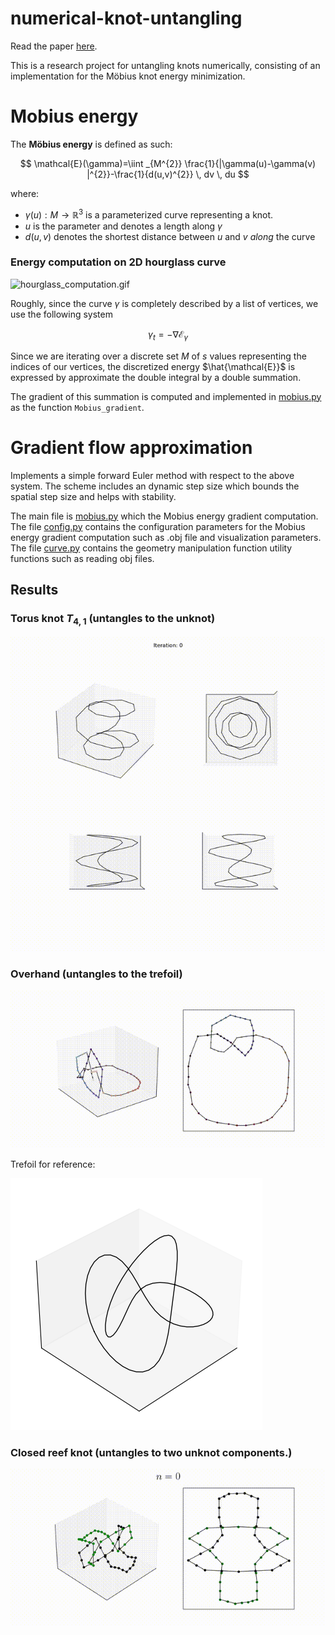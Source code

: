 # numerical-knot-untangling
Read the paper [here](./assets/paper/numerical_knot_untangling.pdf).

This is a research project for untangling knots numerically, consisting of an implementation for the Möbius knot energy minimization.  
# Mobius energy
The **Möbius energy** is defined as such:

$$
\mathcal{E}(\gamma)=\iint _{M^{2}} \frac{1}{|\gamma(u)-\gamma(v) |^{2}}-\frac{1}{d(u,v)^{2}} \, dv \, du 
$$

where:
- $\gamma(u):M\to\mathbb{R}^{3}$ is a parameterized curve representing a knot.
- $u$ is the parameter and denotes a length along $\gamma$
- $d(u,v)$ denotes the shortest distance  between $u$ and  $v$ *along* the curve 

### Energy computation on 2D hourglass curve

![hourglass_computation.gif](./assets/hourglass_computation.gif)

Roughly, since the curve $\gamma$ is completely described by a list of vertices, we use the following system

$$
\gamma_t = -\nabla \mathcal{E}_\gamma
$$

Since we are iterating over a discrete set $M$ of $s$ values representing the indices of our vertices, the discretized energy $\hat{\mathcal{E}}$ is expressed by approximate the double integral by a double summation.

The gradient of this summation is computed and implemented in [mobius.py](mobius.py) as the function `Mobius_gradient`.

# Gradient flow approximation
Implements a simple forward Euler method with respect to the above system. 
The scheme includes an dynamic step size which bounds the spatial step size and helps with stability.

The main file is [mobius.py](mobius.py) which the Mobius energy gradient computation. \
The file [config.py](config.py) contains the configuration parameters for the Mobius energy gradient computation such as .obj file and visualization parameters.\
The file [curve.py](curve.py) contains the geometry manipulation function utility functions such as reading obj files.

## Results 
### Torus knot $T_{4,1}$ (untangles to the unknot)
![torus.gif](./assets/torus.gif)
### Overhand (untangles to the trefoil)
![overhand.gif](./assets/overhand.gif)

Trefoil for reference:

![trefoil](./assets/trefoil.png)
### Closed reef knot (untangles to two unknot components.)
![reefknot.gif](./assets/reefknot.gif)
